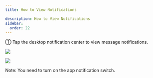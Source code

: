 ```yaml
---
title: How to View Notifications

description: How to View Notifications
sidebar:
  order: 22
---
```


① Tap the desktop notification center to view message notifications.

![](public/images/air3/notification-1.PNG)

![](public/images/air3/notification-2.PNG)

Note: You need to turn on the app notification switch.














